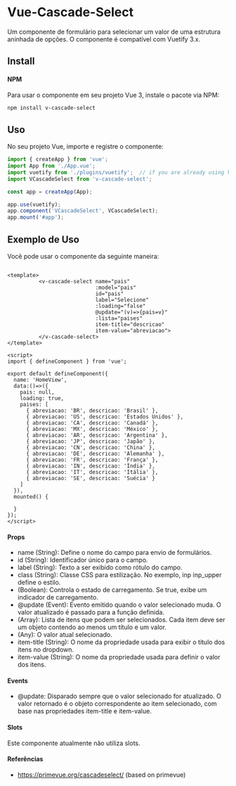 # Vue-Cascade-Select
 Um componente de formulário para selecionar um valor de uma estrutura aninhada de opções.
O componente é compatível com Vuetify 3.x.
## Install 
#### NPM 
Para usar o componente em seu projeto Vue 3, instale o pacote via NPM:

```bash 
npm install v-cascade-select
``` 
## Uso
No seu projeto Vue, importe e registre o componente:

```javascript 
import { createApp } from 'vue';
import App from './App.vue';
import vuetify from './plugins/vuetify';  // if you are already using Vuetify 
import VCascadeSelect from 'v-cascade-select';

const app = createApp(App);

app.use(vuetify);
app.component('VCascadeSelect', VCascadeSelect);
app.mount('#app');
```
## Exemplo de Uso
Você pode usar o componente da seguinte maneira:

```vue

<template>
          <v-cascade-select name="pais"
                            :model="pais"
                            id="pais"
                            label="Selecione"
                            :loading="false"
                            @update="(v)=>{pais=v}"
                            :lista="paises"
                            item-title="descricao"
                            item-value="abreviacao">
          </v-cascade-select>
</template>

<script>
import { defineComponent } from 'vue';

export default defineComponent({
  name: 'HomeView',
  data:()=>({
    pais: null,
    loading: true,
    paises: [
      { abreviacao: 'BR', descricao: 'Brasil' },
      { abreviacao: 'US', descricao: 'Estados Unidos' },
      { abreviacao: 'CA', descricao: 'Canadá' },
      { abreviacao: 'MX', descricao: 'México' },
      { abreviacao: 'AR', descricao: 'Argentina' },
      { abreviacao: 'JP', descricao: 'Japão' },
      { abreviacao: 'CN', descricao: 'China' },
      { abreviacao: 'DE', descricao: 'Alemanha' },
      { abreviacao: 'FR', descricao: 'França' },
      { abreviacao: 'IN', descricao: 'Índia' },
      { abreviacao: 'IT', descricao: 'Itália' },
      { abreviacao: 'SE', descricao: 'Suécia' }
    ]
  }),
  mounted() {
  
  }
});
</script>

```
#### Props
* name (String): Define o nome do campo para envio de formulários.
* id (String): Identificador único para o campo.
* label (String): Texto a ser exibido como rótulo do campo.
* class (String): Classe CSS para estilização. No exemplo, inp inp_upper define o estilo.
* (Boolean): Controla o estado de carregamento. Se true, exibe um indicador de carregamento.
* @update (Event): Evento emitido quando o valor selecionado muda. O valor atualizado é passado para a função definida.
* (Array): Lista de itens que podem ser selecionados. Cada item deve ser um objeto contendo ao menos um título e um valor.
* (Any): O valor atual selecionado.
* item-title (String): O nome da propriedade usada para exibir o título dos itens no dropdown.
* item-value (String): O nome da propriedade usada para definir o valor dos itens.

#### Events
* @update: Disparado sempre que o valor selecionado for atualizado. O valor retornado é o objeto correspondente ao item selecionado, com base nas propriedades item-title e item-value.

#### Slots
Este componente atualmente não utiliza slots.

#### Referências
* https://primevue.org/cascadeselect/ (based on primevue)
